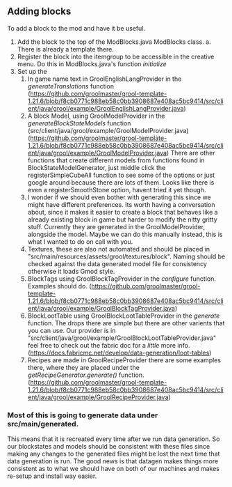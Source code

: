 ## Adding blocks
To add a block to the mod and have it be useful. 
1. Add the block to the top of the ModBlocks.java ModBlocks class. 
    a. There is already a template there.
2. Register the block into the itemgroup to be accessible in the creative menu. Do this in ModBlocks.java's function *initialize* 
3. Set up the 
	1. In game name text in GroolEnglishLangProvider in the *generateTranslations* function (https://github.com/groolmaster/grool-template-1.21.6/blob/f8cb0771c988eb58c0bb3908687e408ac5bc9414/src/client/java/grool/example/GroolEnglishLangProvider.java)
	2. A block Model, using GroolModelProvider in the *generateBlockStateModels* function (src/client/java/grool/example/GroolModelProvider.java) (https://github.com/groolmaster/grool-template-1.21.6/blob/f8cb0771c988eb58c0bb3908687e408ac5bc9414/src/client/java/grool/example/GroolModelProvider.java) There are other functions that create different models from functions found in BlockStateModelGenerator, just middle click the registerSimpleCubeAll function to see some of the options or just google around because there are lots of them. Looks like there is even a registerSmoothStone option, havent tried it yet though. 
	3. I wonder if we should even bother with generating this since we might have different preferences. Its worth having a conversation about, since it makes it easier to create a block that behaves like a already existing block in game but harder to modify the nitty gritty stuff. Currently they are generated in the GroolModelProvider, alongside the model. Maybe we can do this manually instead, this is what I wanted to do on call with you.
	4. Textures, these are also not automated and should be placed in "src/main/resources/assets/grool/textures/block". Naming should be checked against the data generated model file for consistency otherwise it loads Gmod style.
	5. BlockTags using GroolBlockTagProvider in the *configure* function. Examples should do. (https://github.com/groolmaster/grool-template-1.21.6/blob/f8cb0771c988eb58c0bb3908687e408ac5bc9414/src/client/java/grool/example/GroolBlockTagProvider.java)
	6. BlockLootTable using GroolBlockLootTableProvider in the *generate* function. The drops there are simple but there are other varients that you can use. Our provider is in "src/client/java/grool/example/GroolBlockLootTableProvider.java" feel free to check out the fabric doc for a *little* more info. (https://docs.fabricmc.net/develop/data-generation/loot-tables)
	7. Recipes are made in GroolRecipeProvider there are some examples there, where they are placed under the *getRecipeGenerator.generate()* function. (https://github.com/groolmaster/grool-template-1.21.6/blob/f8cb0771c988eb58c0bb3908687e408ac5bc9414/src/client/java/grool/example/GroolRecipeProvider.java)
### Most of this is going to generate data under src/main/generated. 
This means that it is recreated every time after we run data generation. So our blockstates and models should be consistent with these files since making any changes to the generated files might be lost the next time that data generation is run. The good news is that datagen makes things more consistent as to what we should have on both of our machines and makes re-setup and install way easier.
